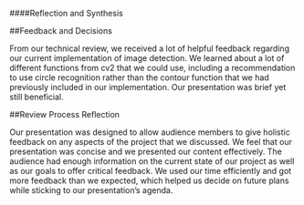 ####Reflection and Synthesis

##Feedback and Decisions

From our technical review, we received a lot of helpful feedback regarding our current implementation of image detection.  We learned about a lot of different functions from cv2 that we could use, including a recommendation to use circle recognition rather than the contour function that we had previously included in our implementation. Our presentation was brief yet still beneficial.

##Review Process Reflection

Our presentation was designed to allow audience members to give holistic feedback on any aspects of the project that we discussed.  We feel that our presentation was concise and we presented our content effectively.  The audience had enough information on the current state of our project as well as our goals to offer critical feedback. We used our time efficiently and got more feedback than we expected, which helped us decide on future plans while sticking to our presentation’s agenda. 
